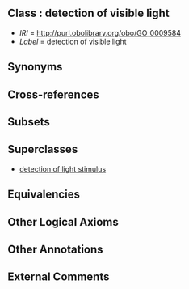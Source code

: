 
## Class : detection of visible light

 * *IRI* = http://purl.obolibrary.org/obo/GO_0009584
 * *Label* = detection of visible light

## Synonyms


## Cross-references


## Subsets


## Superclasses

 * [detection of light stimulus](../../GO/83/GO_0009583.md)

## Equivalencies


## Other Logical Axioms


## Other Annotations


## External Comments

